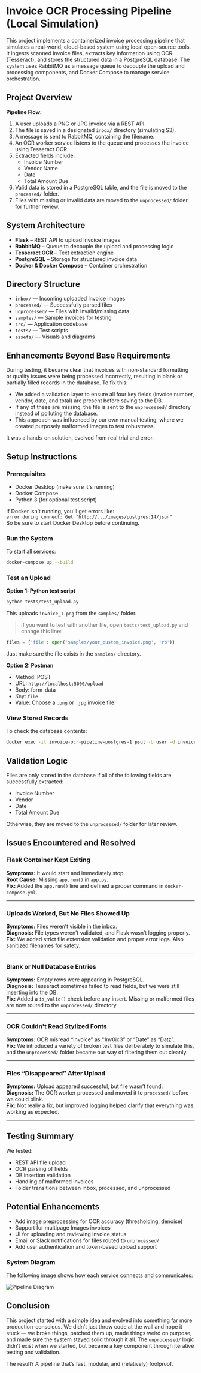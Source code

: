 # Invoice OCR Processing Pipeline (Local Simulation)

This project implements a containerized invoice processing pipeline that simulates a real-world, cloud-based system using local open-source tools. It ingests scanned invoice files, extracts key information using OCR (Tesseract), and stores the structured data in a PostgreSQL database. The system uses RabbitMQ as a message queue to decouple the upload and processing components, and Docker Compose to manage service orchestration.

## Project Overview

**Pipeline Flow:**

1. A user uploads a PNG or JPG invoice via a REST API.
2. The file is saved in a designated `inbox/` directory (simulating S3).
3. A message is sent to RabbitMQ, containing the filename.
4. An OCR worker service listens to the queue and processes the invoice using Tesseract OCR.
5. Extracted fields include:
   - Invoice Number  
   - Vendor Name  
   - Date  
   - Total Amount Due  
6. Valid data is stored in a PostgreSQL table, and the file is moved to the `processed/` folder.
7. Files with missing or invalid data are moved to the `unprocessed/` folder for further review.

## System Architecture

- **Flask** – REST API to upload invoice images  
- **RabbitMQ** – Queue to decouple the upload and processing logic  
- **Tesseract OCR** – Text extraction engine  
- **PostgreSQL** – Storage for structured invoice data  
- **Docker & Docker Compose** – Container orchestration  

## Directory Structure

- `inbox/` — Incoming uploaded invoice images  
- `processed/` — Successfully parsed files  
- `unprocessed/` — Files with invalid/missing data  
- `samples/` — Sample invoices for testing  
- `src/` — Application codebase  
- `tests/` — Test scripts  
- `assets/` — Visuals and diagrams  

## Enhancements Beyond Base Requirements

During testing, it became clear that invoices with non-standard formatting or quality issues were being processed incorrectly, resulting in blank or partially filled records in the database. To fix this:

- We added a validation layer to ensure all four key fields (invoice number, vendor, date, and total) are present before saving to the DB.
- If any of these are missing, the file is sent to the `unprocessed/` directory instead of polluting the database.
- This approach was influenced by our own manual testing, where we created purposely malformed images to test robustness.

It was a hands-on solution, evolved from real trial and error.

## Setup Instructions

### Prerequisites

- Docker Desktop (make sure it's running)
- Docker Compose
- Python 3 (for optional test script)

If Docker isn't running, you'll get errors like:  
`error during connect: Get "http://.../images/postgres:14/json"`  
So be sure to start Docker Desktop before continuing.

### Run the System

To start all services:

```bash
docker-compose up --build
```

### Test an Upload

**Option 1: Python test script**

```bash
python tests/test_upload.py
```

This uploads `invoice_1.png` from the `samples/` folder.

> If you want to test with another file, open `tests/test_upload.py` and change this line:

```python
files = {'file': open('samples/your_custom_invoice.png', 'rb')}
```

Just make sure the file exists in the `samples/` directory.

**Option 2: Postman**

- Method: POST  
- URL: `http://localhost:5000/upload`  
- Body: form-data  
- Key: `file`  
- Value: Choose a `.png` or `.jpg` invoice file

### View Stored Records

To check the database contents:

```bash
docker exec -it invoice-ocr-pipeline-postgres-1 psql -U user -d invoices -c "SELECT * FROM invoices;"
```

## Validation Logic

Files are only stored in the database if all of the following fields are successfully extracted:

- Invoice Number  
- Vendor  
- Date  
- Total Amount Due  

Otherwise, they are moved to the `unprocessed/` folder for later review.

## Issues Encountered and Resolved

### Flask Container Kept Exiting

**Symptoms:** It would start and immediately stop.  
**Root Cause:** Missing `app.run()` in `app.py`.  
**Fix:** Added the `app.run()` line and defined a proper command in `docker-compose.yml`.

---

### Uploads Worked, But No Files Showed Up

**Symptoms:** Files weren’t visible in the inbox.  
**Diagnosis:** File types weren’t validated, and Flask wasn’t logging properly.  
**Fix:** We added strict file extension validation and proper error logs. Also sanitized filenames for safety.

---

### Blank or Null Database Entries

**Symptoms:** Empty rows were appearing in PostgreSQL.  
**Diagnosis:** Tesseract sometimes failed to read fields, but we were still inserting into the DB.  
**Fix:** Added a `is_valid()` check before any insert. Missing or malformed files are now routed to the `unprocessed/` directory.

---

### OCR Couldn't Read Stylized Fonts

**Symptoms:** OCR misread “Invoice” as “1nv0ic3” or “Date” as “Datz”.  
**Fix:** We introduced a variety of broken test files deliberately to simulate this, and the `unprocessed/` folder became our way of filtering them out cleanly.

---

### Files “Disappeared” After Upload

**Symptoms:** Upload appeared successful, but file wasn’t found.  
**Diagnosis:** The OCR worker processed and moved it to `processed/` before we could blink.  
**Fix:** Not really a fix, but improved logging helped clarify that everything was working as expected.

---

## Testing Summary

We tested:

- REST API file upload
- OCR parsing of fields
- DB insertion validation
- Handling of malformed invoices
- Folder transitions between inbox, processed, and unprocessed

## Potential Enhancements

- Add image preprocessing for OCR accuracy (thresholding, denoise)
- Support for multipage Images invoices
- UI for uploading and reviewing invoice status
- Email or Slack notifications for files routed to `unprocessed/`
- Add user authentication and token-based upload support

### System Diagram

The following image shows how each service connects and communicates:

![Pipeline Diagram](assets/pipeline.png)

## Conclusion

This project started with a simple idea and evolved into something far more production-conscious. We didn’t just throw code at the wall and hope it stuck — we broke things, patched them up, made things weird on purpose, and made sure the system stayed solid through it all. The `unprocessed/` logic didn’t exist when we started, but became a key component through iterative testing and validation.

The result? A pipeline that’s fast, modular, and (relatively) foolproof.

